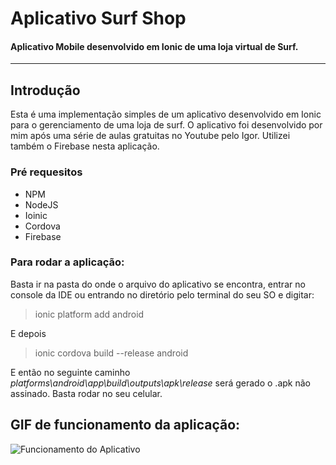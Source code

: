 # Aplicativo Surf Shop
#### Aplicativo Mobile desenvolvido em Ionic de uma loja virtual de Surf.
<hr>

## Introdução
Esta é uma implementação simples de um aplicativo desenvolvido em Ionic para o gerenciamento de uma loja de surf. O aplicativo foi desenvolvido por mim após uma série de aulas gratuitas no Youtube pelo Igor. Utilizei também o Firebase nesta aplicação.

### Pré requesitos
* NPM
* NodeJS
* Ioinic
* Cordova
* Firebase

### Para rodar a aplicação:
 Basta ir na pasta do onde o arquivo do aplicativo se encontra, entrar no console da IDE ou entrando no diretório pelo terminal do seu SO e digitar:
 
> ionic platform add android

<p>E depois</p> 

> ionic cordova build --release android

E então no seguinte caminho <i>platforms\android\app\build\outputs\apk\release</i> será gerado o .apk não assinado. Basta rodar no seu celular.

## GIF de funcionamento da aplicação:
![Funcionamento do Aplicativo](https://github.com/paulodias99/AppSurfShop/blob/master/edited-20200225-202733.gif)
